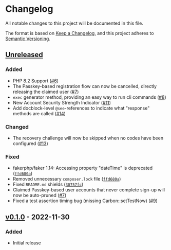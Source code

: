 # Changelog

All notable changes to this project will be documented in this file.

The format is based on [Keep a Changelog](https://keepachangelog.com/en/1.0.0/),
and this project adheres to [Semantic Versioning](https://semver.org/spec/v2.0.0.html).

## [Unreleased](https://github.com/claudiodekker/laravel-auth/compare/v0.1.0...HEAD)

### Added

- PHP 8.2 Support ([#6](https://github.com/claudiodekker/laravel-auth/pull/6))
- The Passkey-based registration flow can now be cancelled, directly releasing the claimed user ([#7](https://github.com/claudiodekker/laravel-auth/pull/7))
- `exec` generator method, providing an easy way to run cli commands ([#8](https://github.com/claudiodekker/laravel-auth/pull/8))
- New Account Security Strength Indicator ([#11](https://github.com/claudiodekker/laravel-auth/pull/11))
- Add docblock-level `@see`-references to indicate what "response" methods are called ([#14](https://github.com/claudiodekker/laravel-auth/pull/14))

### Changed

- The recovery challenge will now be skipped when no codes have been configured ([#13](https://github.com/claudiodekker/laravel-auth/pull/13))

### Fixed

- fakerphp/faker 1.14: Accessing property "dateTime" is deprecated ([`ffd680a`](https://github.com/claudiodekker/laravel-auth/commit/ffd680a65746c8c0fe7384644979f1960242659e))
- Removed unnecessary `composer.lock` file ([`ffd680a`](https://github.com/claudiodekker/laravel-auth/commit/ffd680a65746c8c0fe7384644979f1960242659e))
- Fixed `README.md` shields ([`30757fc`](https://github.com/claudiodekker/laravel-auth/commit/30757fc80d6933d7dabdb2f67f7718ac08247108))
- Claimed Passkey-based user accounts that never complete sign-up will now be auto-pruned ([#7](https://github.com/claudiodekker/laravel-auth/pull/7))
- Fixed a test assertion timing bug (missing Carbon::setTestNow) ([#9](https://github.com/claudiodekker/laravel-auth/pull/9))

## [v0.1.0](https://github.com/claudiodekker/laravel-auth/releases/tag/v0.1.0) - 2022-11-30

### Added

- Initial release
